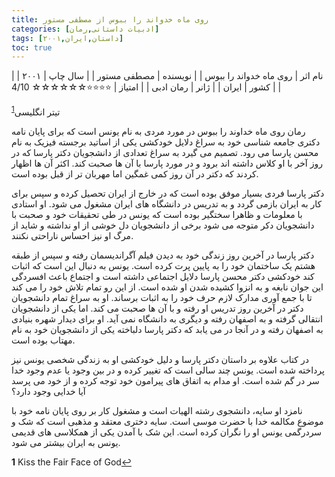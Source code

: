 ```yaml
---
title: روی ماه خدواند را ببوس از مصطفی مستور
categories: [ادبیات داستانی,رمان]
tags: [داستان,ایران,۲۰۰۱]
toc: true
---
```


| نام اثر | روی ماه خدواند را ببوس |
| نویسنده | مصطفی مستور |
| سال چاپ | ۲۰۰۱  |
| کشور | ایران  |
| ژانر | رمان ادبی  |
| امتیاز | ⭐⭐⭐⭐☆☆☆☆☆☆ 4/10  |


تیتر انگلیسی<sup id="a1">[1](#f1)</sup>

رمان روی ماه خداوند را ببوس در مورد مردی به نام یونس است که برای پایان نامه دکتری جامعه شناسی خود به سراغ دلایل خودکشی یکی از اساتید برجسته فیزیک به نام محسن پارسا می رود. تصمیم می گیرد به سراغ تعدادی از دانشجویان دکتر پارسا که در روز آخر با او کلاس داشته اند برود و در مورد پارسا با آن ها صحبت کند. اکثر آن ها اظهار کردند که دکتر در آن روز کمی غمگین اما مهربان تر از قبل بوده است.

دکتر پارسا فردی بسیار موفق بوده است که در خارج از ایران تحصیل کرده و سپس برای کار به ایران بازمی گردد و به تدریس در دانشگاه های ایران مشغول می شود. او استادی با معلومات و ظاهرا سختگیر بوده است که یونس در طی تحقیقات خود و صحبت با دانشجویان دکر متوجه می شود برخی از دانشجویان دل خوشی از او نداشته و شاید از مرگ او نیز احساس ناراحتی نکنند.

دکتر پارسا در آخرین روز زندگی خود به دیدن فیلم آگراندیسمان رفته و سپس از طبقه هشتم یک ساختمان خود را به پایین پرت کرده است. یونس به دنبال این است که اثبات کند خودکشی دکتر محسن پارسا دلایل اجتماعی داشته است و اجتماع باعث افسردگی این جوان نابغه و به انزوا کشیده شدن او شده است. از این رو تمام تلاش خود را می کند تا با جمع آوری مدارک لازم حرف خود را به اثبات برساند. او به سراغ تمام دانشجویان دکتر در آخرین روز تدریس او رفته و با آن ها صحبت می کند. اما یکی از دانشجویان انتقالی گرفته و به اصفهان رفته و دیگری به دانشگاه نمی آید. او برای دیدار شهره بنیادی به اصفهان رفته و در آنجا در می یابد که دکتر پارسا دلباخته یکی از دانشجویان خود به نام مهتاب بوده است.

در کتاب علاوه بر داستان دکتر پارسا و دلیل خودکشی او به زندگی شخصی یونس نیز پرداخته شده است. یونس چند سالی است که تغییر کرده و در بین وجود یا عدم وجود خدا سر در گم شده است. او مدام به اتفاق های پیرامون خود توجه کرده و از خود می پرسد آیا خدایی وجود دارد؟

نامزد او سایه، دانشجوی رشته الهیات است و مشغول کار بر روی پایان نامه خود با موضوع مکالمه خدا با حضرت موسی است. سایه دختری معتقد و مذهبی است که شک و سردرگمی یونس او را نگران کرده است. این شک با آمدن یکی از همکلاسی های قدیمی یونس به ایران بیشتر می شود.




<b id="f1">1</b> <span class="footnote">Kiss the Fair Face of God</span>[↩](#a1)